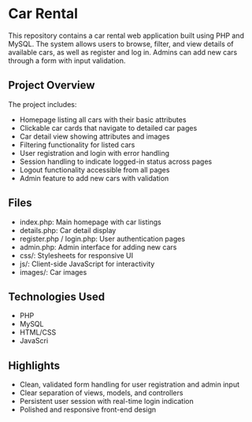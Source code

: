 # Car Rental

This repository contains a car rental web application built using PHP and MySQL. The system allows users to browse, filter, and view details of available cars, as well as register and log in. Admins can add new cars through a form with input validation.

## Project Overview  
The project includes:

- Homepage listing all cars with their basic attributes  
- Clickable car cards that navigate to detailed car pages  
- Car detail view showing attributes and images  
- Filtering functionality for listed cars
- User registration and login with error handling  
- Session handling to indicate logged-in status across pages  
- Logout functionality accessible from all pages  
- Admin feature to add new cars with validation  

## Files  
- index.php: Main homepage with car listings  
- details.php: Car detail display  
- register.php / login.php: User authentication pages  
- admin.php: Admin interface for adding new cars  
- css/: Stylesheets for responsive UI  
- js/: Client-side JavaScript for interactivity  
- images/: Car images

## Technologies Used  
- PHP  
- MySQL  
- HTML/CSS  
- JavaScri
  
## Highlights  
- Clean, validated form handling for user registration and admin input  
- Clear separation of views, models, and controllers  
- Persistent user session with real-time login indication  
- Polished and responsive front-end design
